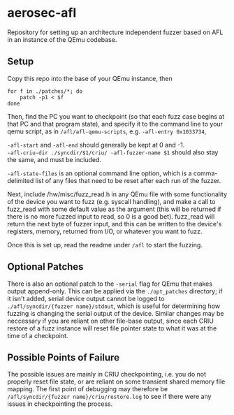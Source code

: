 # aerosec-afl

Repository for setting up an architecture independent fuzzer based on AFL in an instance of the QEmu codebase.

## Setup

Copy this repo into the base of your QEmu instance, then

```
for f in ./patches/*; do
    patch -p1 < $f
done
```

Then, find the PC you want to checkpoint (so that each fuzz case begins at that PC and that program state), 
and specify it to the command line to your qemu script, as in `/afl/afl-qemu-scripts`, e.g. `-afl-entry 0x1033734`, 

`-afl-start` and `-afl-end` should generally be kept at 0 and -1.  
`-afl-criu-dir ./syncdir/$1/criu/ -afl-fuzzer-name $1` should also stay the same, and must be included. 

`-afl-state-files` is an optional command line option, which is a comma-delimited list of any files 
that need to be reset after each run of the fuzzer.

Next, include /hw/misc/fuzz_read.h in any QEmu file with some functionality of the device you want to 
fuzz (e.g. syscall handling), and make a call to fuzz_read with some default value as the argument 
(this will be returned if there is no more fuzzed input to read, so 0 is a good bet). fuzz_read will return 
the next byte of fuzzer input, and this can be written to the device's registers, memory, returned from 
I/O, or whatever you want to fuzz.

Once this is set up, read the readme under `/afl` to start the fuzzing. 

## Optional Patches 

There is also an optional patch to the `-serial` flag for QEmu that makes output append-only. This can 
be applied via the `./opt_patches` directory; if it isn't added, serial device output cannot be logged
to `./afl/syncdir/{fuzzer name}/stdout`, which is useful for determining how fuzzing is changing the 
serial output of the device. Similar changes may be neccessary if you are reliant on other file-base
output, since each CRIU restore of a fuzz instance will reset file pointer state to what it was 
at the time of a checkpoint.

## Possible Points of Failure

The possible issues are mainly in CRIU checkpointing, i.e. you do not properly reset file state, or are 
reliant on some transient shared memory file mapping. The first point of debugging may therefore be
`/afl/syncdir/{fuzzer name}/criu/restore.log` to see if there were any issues in checkpointing the
process.
